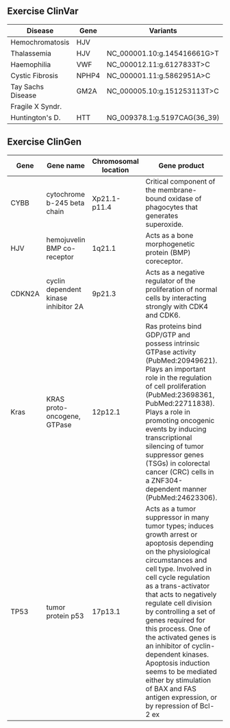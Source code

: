 
## Exercise ClinVar


Disease          | Gene         | Variants                    |
---------------- | -------------| -----------------------------
Hemochromatosis  | HJV          | 
Thalassemia      | HJV          | NC_000001.10:g.145416661G>T|
Haemophilia      | VWF          | NC_000012.11:g.6127833T>C  | 
Cystic Fibrosis  |NPHP4         | NC_000001.11:g.5862951A>C  |
Tay Sachs Disease|GM2A          |NC_000005.10:g.151253113T>C |
Fragile X Syndr. |
Huntington's D.  |HTT           |NG_009378.1:g.5197CAG(36_39)|


## Exercise ClinGen

Gene             | Gene name                  | Chromosomal location        | Gene product           | Disease      |
---------------- | ---------------------------| ----------------------------| -----------------------|   --------------
CYBB             | cytochrome b-245 beta chain| Xp21.1-p11.4                |  Critical component of the membrane-bound oxidase of phagocytes that generates superoxide.  | granulomatous disease, chronic, X-linked
HJV              |     hemojuvelin BMP co-receptor         | 1q21.1|Acts as a bone morphogenetic protein (BMP) coreceptor. | hemochromatosis type 2A
CDKN2A           |     cyclin dependent kinase inhibitor 2A          |     9p21.3  | Acts as a negative regulator of the proliferation of normal cells by interacting strongly with CDK4 and CDK6. | melanoma-pancreatic cancer syndrome 
Kras             |    KRAS proto-oncogene, GTPase       |     12p12.1  |Ras proteins bind GDP/GTP and possess intrinsic GTPase activity (PubMed:20949621). Plays an important role in the regulation of cell proliferation (PubMed:23698361, PubMed:22711838). Plays a role in promoting oncogenic events by inducing transcriptional silencing of tumor suppressor genes (TSGs) in colorectal cancer (CRC) cells in a ZNF304-dependent manner (PubMed:24623306). | Noonan syndrome,  cardiofaciocutaneous syndrome,  Costello syndrome 
TP53             |    tumor protein p53         |    17p13.1|Acts as a tumor suppressor in many tumor types; induces growth arrest or apoptosis depending on the physiological circumstances and cell type. Involved in cell cycle regulation as a trans-activator that acts to negatively regulate cell division by controlling a set of genes required for this process. One of the activated genes is an inhibitor of cyclin-dependent kinases. Apoptosis induction seems to be mediated either by stimulation of BAX and FAS antigen expression, or by repression of Bcl-2 ex|  Li-Fraumeni syndrome 1,  familial ovarian cancer 
